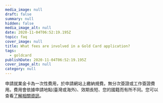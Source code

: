 ```yaml
---
media_image: null
draft: false
summary: null
hidden: false
media_image_alt: null
date: 2020-11-04T06:52:19.195Z
topic: faq
cover_image: null
title: What fees are involved in a Gold Card application?
tags:
  - goldcard
publishDate: 2020-11-04T06:52:19.195Z
cover_image_alt: null
category: null
---
```

申請就業金卡為一次性費用，於申請網站上繳納規費。無分次簽證或工作簽證費用。費用會依據申請地點(臺灣或海外)、效期長短、您的國籍而有所不同。您可以查看[了解相關資訊](https://coa.immigration.gov.tw/coa-frontend/four-in-one/entry/golden-card)。